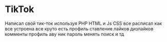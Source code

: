 # TikTok
Написал свой тик-ток используя PHP HTML и Js CSS все расписал как все устроена все круто есть профиль ставление лайков дизлайков комменты профиль аву ник пароль менять поиск и тд
